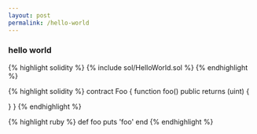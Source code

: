 ```yaml
---
layout: post
permalink: /hello-world
---
```


### hello world

{% highlight solidity %}
{% include sol/HelloWorld.sol %}
{% endhighlight %}


{% highlight solidity %}
contract Foo {
  function foo() public returns (uint) {

  }
}
{% endhighlight %}

{% highlight ruby %}
def foo
  puts 'foo'
end
{% endhighlight %}
